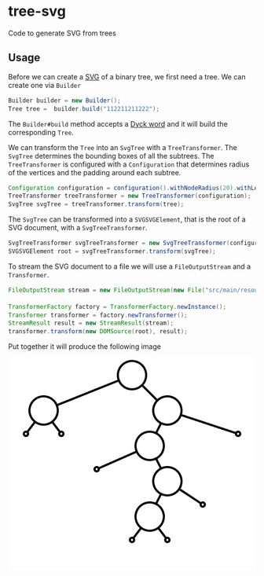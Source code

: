 # tree-svg
Code to generate SVG from trees

## Usage

Before we can create a [SVG][svg] of a binary tree, we first need a tree. We can create one via `Builder`

```java
Builder builder = new Builder();
Tree tree =  builder.build("112211211222");
```

The `Builder#build` method accepts a [Dyck word][dyck] and it will build the corresponding `Tree`.

We can transform the `Tree` into an `SvgTree` with a `TreeTransformer`. The `SvgTree` determines the bounding boxes of
all the subtrees. The `TreeTransformer` is configured with a `Configuration` that determines radius of the vertices and
the padding around each subtree.

```java
Configuration configuration = configuration().withNodeRadius(20).withLeafRadius(3).withPadding(5);
TreeTransformer treeTransformer = new TreeTransformer(configuration);
SvgTree svgTree = treeTransformer.transform(tree);
```

The `SvgTree` can be transformed into a `SVGSVGElement`, that is the root of a SVG document, with a `SvgTreeTransformer`.

```java
SvgTreeTransformer svgTreeTransformer = new SvgTreeTransformer(configuration);
SVGSVGElement root = svgTreeTransformer.transform(svgTree);
```

To stream the SVG document to a file we will use a `FileOutputStream` and a `Transformer`.
 
```java
FileOutputStream stream = new FileOutputStream(new File("src/main/resources/example.svg"));

TransformerFactory factory = TransformerFactory.newInstance();
Transformer transformer = factory.newTransformer();
StreamResult result = new StreamResult(stream);
transformer.transform(new DOMSource(root), result);
```

Put together it will produce the following image

![Binary Tree](https://github.com/all-trees/tree-svg/blob/master/src/main/resources/example.svg)

[svg]: https://en.wikipedia.org/wiki/Scalable_Vector_Graphics
[dyck]: https://en.wikipedia.org/wiki/Dyck_language